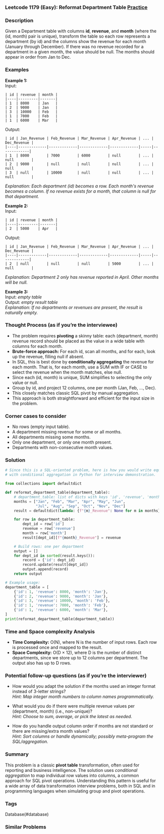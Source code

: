 ### Leetcode 1179 (Easy): Reformat Department Table [Practice](https://leetcode.com/problems/reformat-department-table)

### Description  
Given a Department table with columns **id**, **revenue**, and **month** (where the (id, month) pair is unique), transform the table so each row represents a department (by id) and the columns show the revenue for each month (January through December). If there was no revenue recorded for a department in a given month, the value should be null. The months should appear in order from Jan to Dec.

### Examples  

**Example 1:**  
Input:  
```
| id | revenue | month |
|----|---------|-------|
| 1  | 8000    | Jan   |
| 2  | 9000    | Jan   |
| 3  | 10000   | Feb   |
| 1  | 7000    | Feb   |
| 1  | 6000    | Mar   |
```
Output:  
```
| id | Jan_Revenue | Feb_Revenue | Mar_Revenue | Apr_Revenue | ... | Dec_Revenue |
|----|-------------|-------------|-------------|-------------|-----|-------------|
| 1  | 8000        | 7000        | 6000        | null        | ... | null        |
| 2  | 9000        | null        | null        | null        | ... | null        |
| 3  | null        | 10000       | null        | null        | ... | null        |
```
*Explanation: Each department (id) becomes a row. Each month's revenue becomes a column. If no revenue exists for a month, that column is null for that department.*

**Example 2:**  
Input:  
```
| id | revenue | month |
|----|---------|-------|
| 2  | 5000    | Apr   |
```
Output:  
```
| id | Jan_Revenue | Feb_Revenue | Mar_Revenue | Apr_Revenue | ... | Dec_Revenue |
|----|-------------|-------------|-------------|-------------|-----|-------------|
| 2  | null        | null        | null        | 5000        | ... | null        |
```
*Explanation: Department 2 only has revenue reported in April. Other months will be null.*

**Example 3:**  
Input: *empty table*  
Output: *empty result table*  
*Explanation: If no departments or revenues are present, the result is naturally empty.*

### Thought Process (as if you’re the interviewee)  
- The problem requires **pivoting** a skinny table: each (department, month) revenue record should be placed as the value in a wide table with columns for each month.
- **Brute-force approach:** For each id, scan all months, and for each, look up the revenue, filling null if absent.
- In SQL, this is best done by **conditionally aggregating** the revenue for each month. That is, for each month, use a SUM with IF or CASE to select the revenue when the month matches, else null.
- Since each (id, month) is unique, SUM simplifies to selecting the only value or null.
- Group by id, and project 12 columns, one per month (Jan, Feb, ..., Dec).
- This closely matches classic SQL pivot by manual aggregation.
- This approach is both straightforward and efficient for the input size in the problem.

### Corner cases to consider  
- No rows (empty input table).
- A department missing revenue for some or all months.
- All departments missing some months.
- Only one department, or only one month present.
- Departments with non-consecutive month values.

### Solution

```python
# Since this is a SQL-oriented problem, here is how you would write equivalent logic
# with conditional aggregation in Python for interview demonstration.

from collections import defaultdict

def reformat_department_table(department_table):
    # department_table: list of dicts with keys 'id', 'revenue', 'month'
    months = ["Jan", "Feb", "Mar", "Apr", "May", "Jun", 
              "Jul", "Aug", "Sep", "Oct", "Nov", "Dec"]
    result = defaultdict(lambda: {f"{m}_Revenue": None for m in months})

    for row in department_table:
        dept_id = row['id']
        revenue = row['revenue']
        month = row['month']
        result[dept_id][f"{month}_Revenue"] = revenue

    # Build rows: one per department
    output = []
    for dept_id in sorted(result.keys()):
        record = {'id': dept_id}
        record.update(result[dept_id])
        output.append(record)
    return output

# Example usage:
department_table = [
    {'id': 1, 'revenue': 8000, 'month': 'Jan'},
    {'id': 2, 'revenue': 9000, 'month': 'Jan'},
    {'id': 3, 'revenue': 10000, 'month': 'Feb'},
    {'id': 1, 'revenue': 7000, 'month': 'Feb'},
    {'id': 1, 'revenue': 6000, 'month': 'Mar'},
]
print(reformat_department_table(department_table))
```

### Time and Space complexity Analysis  

- **Time Complexity:** O(N), where N is the number of input rows. Each row is processed once and mapped to the result.
- **Space Complexity:** O(D × 12), where D is the number of distinct departments, since we store up to 12 columns per department. The output also has up to D rows.

### Potential follow-up questions (as if you’re the interviewer)  

- How would you adapt the solution if the months used an integer format instead of 3-letter strings?  
  *Hint: Map integer month numbers to column names programmatically.*

- What would you do if there were multiple revenue values per (department, month) (i.e., non-unique)?  
  *Hint: Choose to sum, average, or pick the latest as needed.*

- How do you handle output column order if months are not standard or there are missing/extra month values?  
  *Hint: Sort columns or handle dynamically; possibly meta-program the SQL/aggregation.*

### Summary
This problem is a classic **pivot table** transformation, often used for reporting and business intelligence. The solution uses *conditional aggregation* to map individual row values into columns, a common approach for SQL pivot operations. Understanding this pattern is useful for a wide array of data transformation interview problems, both in SQL and in programming languages when simulating group and pivot operations.

### Tags
Database(#database)

### Similar Problems
